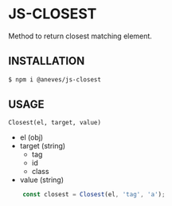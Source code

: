 # JS-CLOSEST

Method to return closest matching element.



## INSTALLATION

```sh
$ npm i @aneves/js-closest
```



## USAGE

```Closest(el, target, value)```

+ el (obj)
+ target (string)
    + tag
    + id
    + class
+ value (string)

```javascript
    const closest = Closest(el, 'tag', 'a');
```
